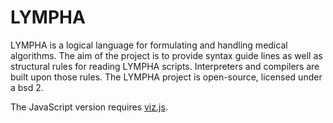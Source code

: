 # LYMPHA
LYMPHA is a logical language for formulating and handling medical algorithms. The aim of the project is to provide syntax guide lines as well as structural rules for reading LYMPHA scripts. Interpreters and compilers are built upon those rules. The LYMPHA project is open-source, licensed under a bsd 2.

The JavaScript version requires [viz.js](https://github.com/mdaines/viz.js/releases).
